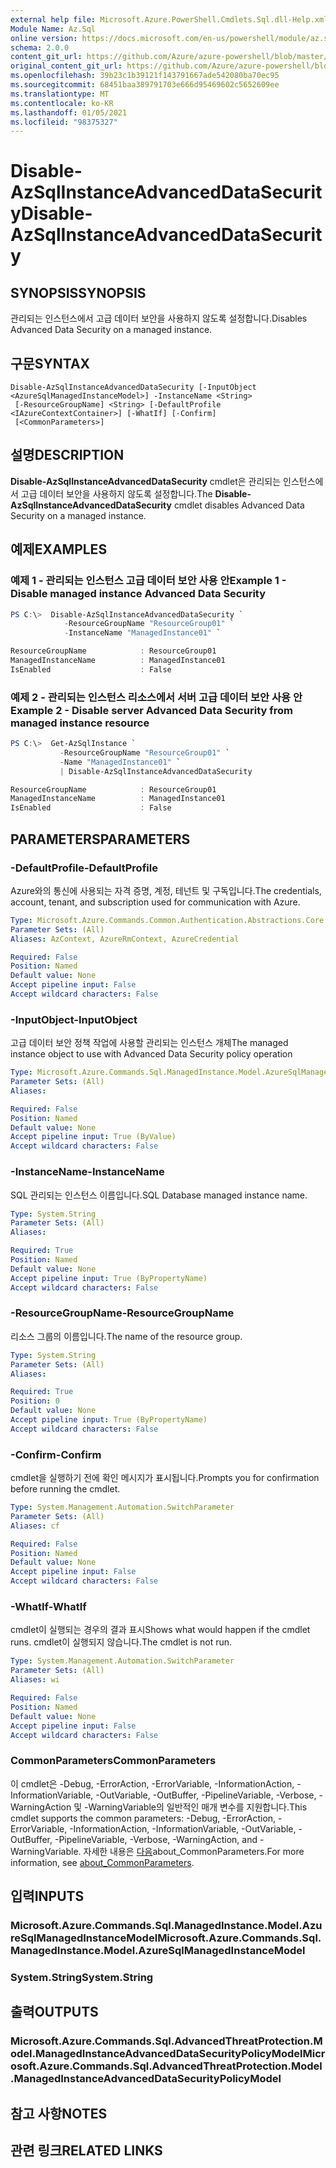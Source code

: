 ```yaml
---
external help file: Microsoft.Azure.PowerShell.Cmdlets.Sql.dll-Help.xml
Module Name: Az.Sql
online version: https://docs.microsoft.com/en-us/powershell/module/az.sql/disable-azsqlinstanceadvanceddatasecurity
schema: 2.0.0
content_git_url: https://github.com/Azure/azure-powershell/blob/master/src/Sql/Sql/help/Disable-AzSqlInstanceAdvancedDataSecurity.md
original_content_git_url: https://github.com/Azure/azure-powershell/blob/master/src/Sql/Sql/help/Disable-AzSqlInstanceAdvancedDataSecurity.md
ms.openlocfilehash: 39b23c1b39121f143791667ade542080ba70ec95
ms.sourcegitcommit: 68451baa389791703e666d95469602c5652609ee
ms.translationtype: MT
ms.contentlocale: ko-KR
ms.lasthandoff: 01/05/2021
ms.locfileid: "98375327"
---
```

# <span data-ttu-id="356d8-101">Disable-AzSqlInstanceAdvancedDataSecurity</span><span class="sxs-lookup"><span data-stu-id="356d8-101">Disable-AzSqlInstanceAdvancedDataSecurity</span></span>

## <span data-ttu-id="356d8-102">SYNOPSIS</span><span class="sxs-lookup"><span data-stu-id="356d8-102">SYNOPSIS</span></span>
<span data-ttu-id="356d8-103">관리되는 인스턴스에서 고급 데이터 보안을 사용하지 않도록 설정합니다.</span><span class="sxs-lookup"><span data-stu-id="356d8-103">Disables Advanced Data Security on a managed instance.</span></span>

## <span data-ttu-id="356d8-104">구문</span><span class="sxs-lookup"><span data-stu-id="356d8-104">SYNTAX</span></span>

```
Disable-AzSqlInstanceAdvancedDataSecurity [-InputObject <AzureSqlManagedInstanceModel>] -InstanceName <String>
 [-ResourceGroupName] <String> [-DefaultProfile <IAzureContextContainer>] [-WhatIf] [-Confirm]
 [<CommonParameters>]
```

## <span data-ttu-id="356d8-105">설명</span><span class="sxs-lookup"><span data-stu-id="356d8-105">DESCRIPTION</span></span>
<span data-ttu-id="356d8-106">**Disable-AzSqlInstanceAdvancedDataSecurity** cmdlet은 관리되는 인스턴스에서 고급 데이터 보안을 사용하지 않도록 설정합니다.</span><span class="sxs-lookup"><span data-stu-id="356d8-106">The **Disable-AzSqlInstanceAdvancedDataSecurity** cmdlet disables Advanced Data Security on a managed instance.</span></span>

## <span data-ttu-id="356d8-107">예제</span><span class="sxs-lookup"><span data-stu-id="356d8-107">EXAMPLES</span></span>

### <span data-ttu-id="356d8-108">예제 1 - 관리되는 인스턴스 고급 데이터 보안 사용 안</span><span class="sxs-lookup"><span data-stu-id="356d8-108">Example 1 - Disable managed instance Advanced Data Security</span></span>
```powershell
PS C:\>  Disable-AzSqlInstanceAdvancedDataSecurity `
            -ResourceGroupName "ResourceGroup01" `
            -InstanceName "ManagedInstance01" `

ResourceGroupName            : ResourceGroup01
ManagedInstanceName          : ManagedInstance01
IsEnabled                    : False
```

### <span data-ttu-id="356d8-109">예제 2 - 관리되는 인스턴스 리소스에서 서버 고급 데이터 보안 사용 안</span><span class="sxs-lookup"><span data-stu-id="356d8-109">Example 2 - Disable server Advanced Data Security from managed instance resource</span></span>
```powershell
PS C:\>  Get-AzSqlInstance `
           -ResourceGroupName "ResourceGroup01" `
           -Name "ManagedInstance01" `
           | Disable-AzSqlInstanceAdvancedDataSecurity

ResourceGroupName            : ResourceGroup01
ManagedInstanceName          : ManagedInstance01
IsEnabled                    : False
```

## <span data-ttu-id="356d8-110">PARAMETERS</span><span class="sxs-lookup"><span data-stu-id="356d8-110">PARAMETERS</span></span>

### <span data-ttu-id="356d8-111">-DefaultProfile</span><span class="sxs-lookup"><span data-stu-id="356d8-111">-DefaultProfile</span></span>
<span data-ttu-id="356d8-112">Azure와의 통신에 사용되는 자격 증명, 계정, 테넌트 및 구독입니다.</span><span class="sxs-lookup"><span data-stu-id="356d8-112">The credentials, account, tenant, and subscription used for communication with Azure.</span></span>

```yaml
Type: Microsoft.Azure.Commands.Common.Authentication.Abstractions.Core.IAzureContextContainer
Parameter Sets: (All)
Aliases: AzContext, AzureRmContext, AzureCredential

Required: False
Position: Named
Default value: None
Accept pipeline input: False
Accept wildcard characters: False
```

### <span data-ttu-id="356d8-113">-InputObject</span><span class="sxs-lookup"><span data-stu-id="356d8-113">-InputObject</span></span>
<span data-ttu-id="356d8-114">고급 데이터 보안 정책 작업에 사용할 관리되는 인스턴스 개체</span><span class="sxs-lookup"><span data-stu-id="356d8-114">The managed instance object to use with Advanced Data Security policy operation</span></span>

```yaml
Type: Microsoft.Azure.Commands.Sql.ManagedInstance.Model.AzureSqlManagedInstanceModel
Parameter Sets: (All)
Aliases:

Required: False
Position: Named
Default value: None
Accept pipeline input: True (ByValue)
Accept wildcard characters: False
```

### <span data-ttu-id="356d8-115">-InstanceName</span><span class="sxs-lookup"><span data-stu-id="356d8-115">-InstanceName</span></span>
<span data-ttu-id="356d8-116">SQL 관리되는 인스턴스 이름입니다.</span><span class="sxs-lookup"><span data-stu-id="356d8-116">SQL Database managed instance name.</span></span>

```yaml
Type: System.String
Parameter Sets: (All)
Aliases:

Required: True
Position: Named
Default value: None
Accept pipeline input: True (ByPropertyName)
Accept wildcard characters: False
```

### <span data-ttu-id="356d8-117">-ResourceGroupName</span><span class="sxs-lookup"><span data-stu-id="356d8-117">-ResourceGroupName</span></span>
<span data-ttu-id="356d8-118">리소스 그룹의 이름입니다.</span><span class="sxs-lookup"><span data-stu-id="356d8-118">The name of the resource group.</span></span>

```yaml
Type: System.String
Parameter Sets: (All)
Aliases:

Required: True
Position: 0
Default value: None
Accept pipeline input: True (ByPropertyName)
Accept wildcard characters: False
```

### <span data-ttu-id="356d8-119">-Confirm</span><span class="sxs-lookup"><span data-stu-id="356d8-119">-Confirm</span></span>
<span data-ttu-id="356d8-120">cmdlet을 실행하기 전에 확인 메시지가 표시됩니다.</span><span class="sxs-lookup"><span data-stu-id="356d8-120">Prompts you for confirmation before running the cmdlet.</span></span>

```yaml
Type: System.Management.Automation.SwitchParameter
Parameter Sets: (All)
Aliases: cf

Required: False
Position: Named
Default value: None
Accept pipeline input: False
Accept wildcard characters: False
```

### <span data-ttu-id="356d8-121">-WhatIf</span><span class="sxs-lookup"><span data-stu-id="356d8-121">-WhatIf</span></span>
<span data-ttu-id="356d8-122">cmdlet이 실행되는 경우의 결과 표시</span><span class="sxs-lookup"><span data-stu-id="356d8-122">Shows what would happen if the cmdlet runs.</span></span>
<span data-ttu-id="356d8-123">cmdlet이 실행되지 않습니다.</span><span class="sxs-lookup"><span data-stu-id="356d8-123">The cmdlet is not run.</span></span>

```yaml
Type: System.Management.Automation.SwitchParameter
Parameter Sets: (All)
Aliases: wi

Required: False
Position: Named
Default value: None
Accept pipeline input: False
Accept wildcard characters: False
```

### <span data-ttu-id="356d8-124">CommonParameters</span><span class="sxs-lookup"><span data-stu-id="356d8-124">CommonParameters</span></span>
<span data-ttu-id="356d8-125">이 cmdlet은 -Debug, -ErrorAction, -ErrorVariable, -InformationAction, -InformationVariable, -OutVariable, -OutBuffer, -PipelineVariable, -Verbose, -WarningAction 및 -WarningVariable의 일반적인 매개 변수를 지원합니다.</span><span class="sxs-lookup"><span data-stu-id="356d8-125">This cmdlet supports the common parameters: -Debug, -ErrorAction, -ErrorVariable, -InformationAction, -InformationVariable, -OutVariable, -OutBuffer, -PipelineVariable, -Verbose, -WarningAction, and -WarningVariable.</span></span> <span data-ttu-id="356d8-126">자세한 내용은 [다음](http://go.microsoft.com/fwlink/?LinkID=113216)about_CommonParameters.</span><span class="sxs-lookup"><span data-stu-id="356d8-126">For more information, see [about_CommonParameters](http://go.microsoft.com/fwlink/?LinkID=113216).</span></span>

## <span data-ttu-id="356d8-127">입력</span><span class="sxs-lookup"><span data-stu-id="356d8-127">INPUTS</span></span>

### <span data-ttu-id="356d8-128">Microsoft.Azure.Commands.Sql.ManagedInstance.Model.AzureSqlManagedInstanceModel</span><span class="sxs-lookup"><span data-stu-id="356d8-128">Microsoft.Azure.Commands.Sql.ManagedInstance.Model.AzureSqlManagedInstanceModel</span></span>

### <span data-ttu-id="356d8-129">System.String</span><span class="sxs-lookup"><span data-stu-id="356d8-129">System.String</span></span>

## <span data-ttu-id="356d8-130">출력</span><span class="sxs-lookup"><span data-stu-id="356d8-130">OUTPUTS</span></span>

### <span data-ttu-id="356d8-131">Microsoft.Azure.Commands.Sql.AdvancedThreatProtection.Model.ManagedInstanceAdvancedDataSecurityPolicyModel</span><span class="sxs-lookup"><span data-stu-id="356d8-131">Microsoft.Azure.Commands.Sql.AdvancedThreatProtection.Model.ManagedInstanceAdvancedDataSecurityPolicyModel</span></span>

## <span data-ttu-id="356d8-132">참고 사항</span><span class="sxs-lookup"><span data-stu-id="356d8-132">NOTES</span></span>

## <span data-ttu-id="356d8-133">관련 링크</span><span class="sxs-lookup"><span data-stu-id="356d8-133">RELATED LINKS</span></span>
